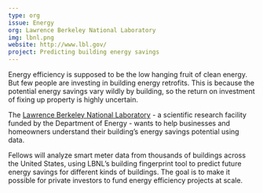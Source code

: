 ```yaml
---
type: org
issue: Energy
org: Lawrence Berkeley National Laboratory
img: lbnl.png
website: http://www.lbl.gov/
project: Predicting building energy savings 
---
```

Energy efficiency is supposed to be the low hanging fruit of clean energy. But few people are investing in building energy retrofits. This is because the potential energy savings vary wildly by building, so the return on investment of fixing up property is highly uncertain.
 
The [Lawrence Berkeley National Laboratory](http://www.lbl.gov/) - a scientific research facility funded by the Department of Energy - wants to help businesses and homeowners understand their building’s energy savings potential using data. 

Fellows will analyze smart meter data from thousands of buildings across the United States, using LBNL’s building fingerprint tool to predict future energy savings for different kinds of buildings. The goal is to make it possible for private investors to fund energy efficiency projects at scale.
